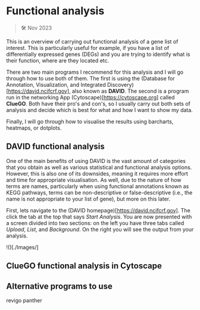# Functional analysis

>  🛠️ Nov 2023

This is an overview of carrying out functional analysis of a gene list of interest. This is particularly useful for example, if you have a list of differentially expressed genes (DEGs) and you are trying to identify what is their function, where are they located etc. 

There are two main programs I recommend for this analysis and I will go through how to use both of them. The first is using the (Database for Annotation, Visualization, and Integrated Discovery)[https://david.ncifcrf.gov], also known as **DAVID**. The second is a program run in the networking App (Cytoscape)[https://cytoscape.org] called **ClueGO**. Both have their pro's and con's, so I usually carry out both sets of analysis and decide which is best for what and how I want to show my data. 

Finally, I will go through how to visualise the results using barcharts, heatmaps, or dotplots. 

## DAVID functional analysis

One of the main benefits of using DAVID is the vast amount of categories that you obtain as well as various statistical and functional analysis options. However, this is also one of its downsides, meaning it requires more effort and time for appropriate visualisation. As well, due to the nature of how terms are names, particularly when using functional annotations known as KEGG pathways, terms can be non-descriptive or false-descriptive (i.e., the name is not appropriate to your list of gene), but more on this later.

First, lets navigate to the (DAVID homepage)[https://david.ncifcrf.gov]. The click the tab at the top that says *Start Analysis*. You are now presented with a screen divided into two sections: on the left you have three tabs called *Upload*, *List*, and *Background*. On the right you will see the output from your analysis. 

!()[./Images/]

## ClueGO functional analysis in Cytoscape

## Alternative programs to use

revigo
panther
